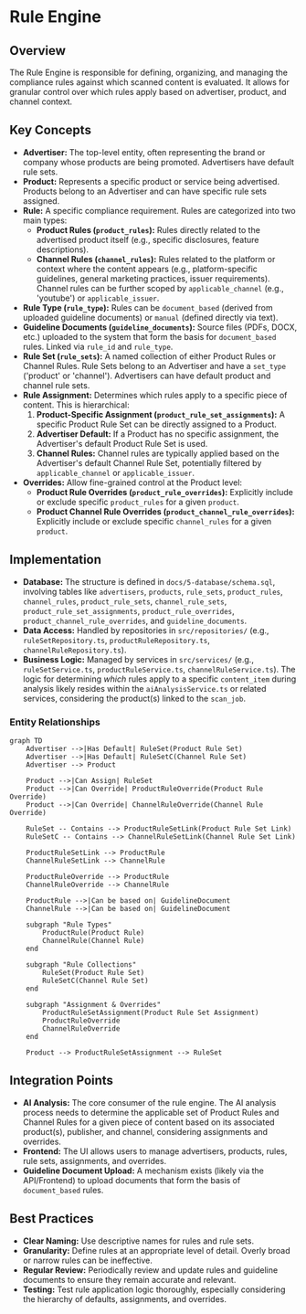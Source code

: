 # Rule Engine

## Overview

The Rule Engine is responsible for defining, organizing, and managing the compliance rules against which scanned content is evaluated. It allows for granular control over which rules apply based on advertiser, product, and channel context.

## Key Concepts

*   **Advertiser:** The top-level entity, often representing the brand or company whose products are being promoted. Advertisers have default rule sets.
*   **Product:** Represents a specific product or service being advertised. Products belong to an Advertiser and can have specific rule sets assigned.
*   **Rule:** A specific compliance requirement. Rules are categorized into two main types:
    *   **Product Rules (`product_rules`):** Rules directly related to the advertised product itself (e.g., specific disclosures, feature descriptions).
    *   **Channel Rules (`channel_rules`):** Rules related to the platform or context where the content appears (e.g., platform-specific guidelines, general marketing practices, issuer requirements). Channel rules can be further scoped by `applicable_channel` (e.g., 'youtube') or `applicable_issuer`.
*   **Rule Type (`rule_type`):** Rules can be `document_based` (derived from uploaded guideline documents) or `manual` (defined directly via text).
*   **Guideline Documents (`guideline_documents`):** Source files (PDFs, DOCX, etc.) uploaded to the system that form the basis for `document_based` rules. Linked via `rule_id` and `rule_type`.
*   **Rule Set (`rule_sets`):** A named collection of either Product Rules or Channel Rules. Rule Sets belong to an Advertiser and have a `set_type` ('product' or 'channel'). Advertisers can have default product and channel rule sets.
*   **Rule Assignment:** Determines which rules apply to a specific piece of content. This is hierarchical:
    1.  **Product-Specific Assignment (`product_rule_set_assignments`):** A specific Product Rule Set can be directly assigned to a Product.
    2.  **Advertiser Default:** If a Product has no specific assignment, the Advertiser's default Product Rule Set is used.
    3.  **Channel Rules:** Channel rules are typically applied based on the Advertiser's default Channel Rule Set, potentially filtered by `applicable_channel` or `applicable_issuer`.
*   **Overrides:** Allow fine-grained control at the Product level:
    *   **Product Rule Overrides (`product_rule_overrides`):** Explicitly include or exclude specific `product_rules` for a given `product`.
    *   **Product Channel Rule Overrides (`product_channel_rule_overrides`):** Explicitly include or exclude specific `channel_rules` for a given `product`.

## Implementation

*   **Database:** The structure is defined in `docs/5-database/schema.sql`, involving tables like `advertisers`, `products`, `rule_sets`, `product_rules`, `channel_rules`, `product_rule_sets`, `channel_rule_sets`, `product_rule_set_assignments`, `product_rule_overrides`, `product_channel_rule_overrides`, and `guideline_documents`.
*   **Data Access:** Handled by repositories in `src/repositories/` (e.g., `ruleSetRepository.ts`, `productRuleRepository.ts`, `channelRuleRepository.ts`).
*   **Business Logic:** Managed by services in `src/services/` (e.g., `ruleSetService.ts`, `productRuleService.ts`, `channelRuleService.ts`). The logic for determining *which* rules apply to a specific `content_item` during analysis likely resides within the `aiAnalysisService.ts` or related services, considering the product(s) linked to the `scan_job`.

### Entity Relationships

```mermaid
graph TD
    Advertiser -->|Has Default| RuleSet(Product Rule Set)
    Advertiser -->|Has Default| RuleSetC(Channel Rule Set)
    Advertiser --> Product

    Product -->|Can Assign| RuleSet
    Product -->|Can Override| ProductRuleOverride(Product Rule Override)
    Product -->|Can Override| ChannelRuleOverride(Channel Rule Override)

    RuleSet -- Contains --> ProductRuleSetLink(Product Rule Set Link)
    RuleSetC -- Contains --> ChannelRuleSetLink(Channel Rule Set Link)

    ProductRuleSetLink --> ProductRule
    ChannelRuleSetLink --> ChannelRule

    ProductRuleOverride --> ProductRule
    ChannelRuleOverride --> ChannelRule

    ProductRule -->|Can be based on| GuidelineDocument
    ChannelRule -->|Can be based on| GuidelineDocument

    subgraph "Rule Types"
        ProductRule(Product Rule)
        ChannelRule(Channel Rule)
    end

    subgraph "Rule Collections"
        RuleSet(Product Rule Set)
        RuleSetC(Channel Rule Set)
    end

    subgraph "Assignment & Overrides"
        ProductRuleSetAssignment(Product Rule Set Assignment)
        ProductRuleOverride
        ChannelRuleOverride
    end

    Product --> ProductRuleSetAssignment --> RuleSet

```

## Integration Points

*   **AI Analysis:** The core consumer of the rule engine. The AI analysis process needs to determine the applicable set of Product Rules and Channel Rules for a given piece of content based on its associated product(s), publisher, and channel, considering assignments and overrides.
*   **Frontend:** The UI allows users to manage advertisers, products, rules, rule sets, assignments, and overrides.
*   **Guideline Document Upload:** A mechanism exists (likely via the API/Frontend) to upload documents that form the basis of `document_based` rules.

## Best Practices

*   **Clear Naming:** Use descriptive names for rules and rule sets.
*   **Granularity:** Define rules at an appropriate level of detail. Overly broad or narrow rules can be ineffective.
*   **Regular Review:** Periodically review and update rules and guideline documents to ensure they remain accurate and relevant.
*   **Testing:** Test rule application logic thoroughly, especially considering the hierarchy of defaults, assignments, and overrides.
